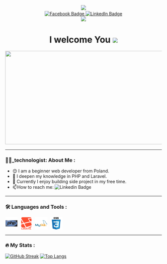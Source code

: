 <div id="header" align="center">
  <img src="https://media.giphy.com/media/3o7qE1YN7aBOFPRw8E/giphy.gif" width="200"/>
    <div id="badges">
      <a href="https://www.facebook.com/profile.php?id=100001197905912">
        <img src="https://img.shields.io/badge/Facebook-blue?logo=facebook&logoColor=white?&style=for-the-badge" alt="Facebook Badge"/>
      </a>
      <a href="https://www.linkedin.com/in/pawe%C5%82-m%C5%82ynarczyk-0a784b237/">
        <img src="https://img.shields.io/badge/LinkedIn-informational?logo=linkedin&logoColor=white&style=for-the-badge" alt="LinkedIn Badge"/>
      </a>
    </div>
    <div>
      <img src="https://komarev.com/ghpvc/?username=PawelM88">
    </div>
    <h1>
      I welcome You
      <img src="https://media.giphy.com/media/hvRJCLFzcasrR4ia7z/giphy.gif" width="30px"/>
    </h1>
</div>

<div align="center">
  <img src="https://media.giphy.com/media/yAGIvCiwPJn5C/giphy.gif" width="600" height="300"/>
</div>

---

### 👨‍💻_technologist: About Me :
- :blush: I am a beginner web developer from Poland. 
- :brain: I deepen my knowledge in PHP and Laravel. 
- :muscle: Currently I enjoy building side project in my free time.
- :mailbox:How to reach me: ![Linkedin Badge](https://img.shields.io/badge/-kakbar-blue?style=flat&logo=Linkedin&logoColor=white)

---

### :hammer_and_wrench: Languages and Tools :
<div>
  <img src="https://github.com/devicons/devicon/blob/master/icons/php/php-original.svg" title="PHP"  alt="PHP" width="40" height="40"/>&nbsp;
  <img src="https://github.com/devicons/devicon/blob/master/icons/laravel/laravel-plain-wordmark.svg" title="Laravel" alt="Laravel" width="40" height="40"/>&nbsp;
  <img src="https://github.com/devicons/devicon/blob/master/icons/mysql/mysql-original-wordmark.svg" title="MySQL"  alt="MySQL" width="40" height="40"/>&nbsp;
  <img src="https://github.com/devicons/devicon/blob/master/icons/css3/css3-original-wordmark.svg" title="CSS" alt="CSS" width="40" height="40"/>&nbsp;
</div>
  
---
  
### :fire: My Stats :
  [![GitHub Streak](http://github-readme-streak-stats.herokuapp.com?user=PawelM88&theme=dark&background=000000)](https://git.io/streak-stats)
  [![Top Langs](https://github-readme-stats.vercel.app/api/top-langs/?username=PawelM88&layout=compact&theme=vision-friendly-dark)](https://github.com/anuraghazra/github-readme-stats)




